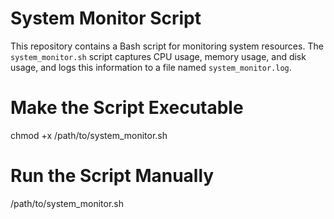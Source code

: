# System Monitor Script


This repository contains a Bash script for monitoring system resources. The `system_monitor.sh` script captures CPU usage, memory usage, and disk usage, and logs this information to a file named `system_monitor.log`.

# Make the Script Executable
chmod +x /path/to/system_monitor.sh

# Run the Script Manually
 /path/to/system_monitor.sh

